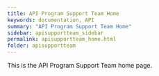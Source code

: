 ```yaml
---
title: API Program Support Team Home
keywords: documentation, API
summary: "API Program Support Team Home"
sidebar: apisupportteam_sidebar
permalink: apisupportteam_home.html
folder: apisupportteam
---
```


This is the API Program Support Team home page.
